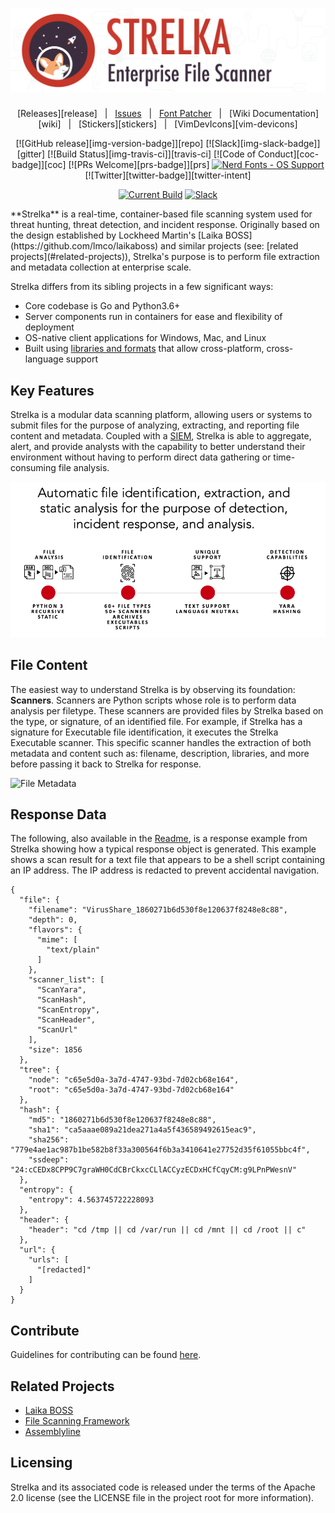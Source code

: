 <h1 align="center">
  <img src="./misc/assets/strelka_banner.png" alt="Strelka Banner" />
</h1>

<div align="center">

[Releases][release]&nbsp;&nbsp;&nbsp;|&nbsp;&nbsp;&nbsp;[Issues](#patched-fonts)&nbsp;&nbsp;&nbsp;|&nbsp;&nbsp;&nbsp;[Font Patcher](#font-patcher)&nbsp;&nbsp;&nbsp;|&nbsp;&nbsp;&nbsp;[Wiki Documentation][wiki]&nbsp;&nbsp;&nbsp;|&nbsp;&nbsp;&nbsp;[Stickers][stickers]&nbsp;&nbsp;&nbsp;|&nbsp;&nbsp;&nbsp;[VimDevIcons][vim-devicons]

[![GitHub release][img-version-badge]][repo] [![Slack][img-slack-badge]][gitter] [![Build Status][img-travis-ci]][travis-ci] [![Code of Conduct][coc-badge]][coc] [![PRs Welcome][prs-badge]][prs]  <a href="#patched-fonts" title=""><img src="https://raw.githubusercontent.com/wiki/ryanoasis/nerd-fonts/images/faux-shield-badge-os-logos.svg?sanitize=true" alt="Nerd Fonts - OS Support"></a> [![Twitter][twitter-badge]][twitter-intent]

[![Current Build](https://github.com/target/strelka/actions/workflows/build_strelka_on_push.yml/badge.svg)](https://github.com/target/strelka/actions/workflows/build_strelka_on_push.yml)
[![Slack](https://img.shields.io/badge/slack-join-blue.svg?logo=slack)](https://join.slack.com/t/cfc-open-source/shared_invite/zt-e54crchh-a6x4iDy18D5lVwFKQoEeEQ)
</div>
**Strelka** is a real-time, container-based file scanning system used for threat hunting, threat detection, and incident response. Originally based on the design established by Lockheed Martin's [Laika BOSS](https://github.com/lmco/laikaboss) and similar projects (see: [related projects](#related-projects)), Strelka's purpose is to perform file extraction and metadata collection at enterprise scale.

Strelka differs from its sibling projects in a few significant ways:
* Core codebase is Go and Python3.6+
* Server components run in containers for ease and flexibility of deployment
* OS-native client applications for Windows, Mac, and Linux
* Built using [libraries and formats](#architecture) that allow cross-platform, cross-language support

## Key Features
Strelka is a modular data scanning platform, allowing users or systems to submit files for the purpose of analyzing, extracting, and reporting file content and metadata. Coupled with a [SIEM](https://en.wikipedia.org/wiki/Security_information_and_event_management), Strelka is able to aggregate, alert, and provide analysts with the capability to better understand their environment without having to perform direct data gathering or time-consuming file analysis.

![Strelka Features](./misc/assets/strelka_features.png)


## File Content
The easiest way to understand Strelka is by observing its foundation: **Scanners**. Scanners are Python scripts whose role is to perform data analysis per filetype. These scanners are provided files by Strelka based on the type, or signature, of an identified file. For example, if Strelka has a signature for Executable file identification, it executes the Strelka Executable scanner. This specific scanner handles the extraction of both metadata and content such as: filename, description, libraries, and more before passing it back to Strelka for response. 

![File Metadata](./misc/assets/strelka_content.png)

## Response Data
The following, also available in the [Readme](https://github.com/target/strelka/blob/f87d2ca15c38d54a4b4401e0a56d6e6d46212eb9/docs/README.md#identifying-suspicious-text), is a response example from Strelka showing how a typical response object is generated. This example shows a scan result for a text file that appears to be a shell script containing an IP address. The IP address is redacted to prevent accidental navigation.

```
{
  "file": {
    "filename": "VirusShare_1860271b6d530f8e120637f8248e8c88",
    "depth": 0,
    "flavors": {
      "mime": [
        "text/plain"
      ]
    },
    "scanner_list": [
      "ScanYara",
      "ScanHash",
      "ScanEntropy",
      "ScanHeader",
      "ScanUrl"
    ],
    "size": 1856
  },
  "tree": {
    "node": "c65e5d0a-3a7d-4747-93bd-7d02cb68e164",
    "root": "c65e5d0a-3a7d-4747-93bd-7d02cb68e164"
  },
  "hash": {
    "md5": "1860271b6d530f8e120637f8248e8c88",
    "sha1": "ca5aaae089a21dea271a4a5f436589492615eac9",
    "sha256": "779e4ae1ac987b1be582b8f33a300564f6b3a3410641e27752d35f61055bbc4f",
    "ssdeep": "24:cCEDx8CPP9C7graWH0CdCBrCkxcCLlACCyzECDxHCfCqyCM:g9LPnPWesnV"
  },
  "entropy": {
    "entropy": 4.563745722228093
  },
  "header": {
    "header": "cd /tmp || cd /var/run || cd /mnt || cd /root || c"
  },
  "url": {
    "urls": [
      "[redacted]"
    ]
  }
}
```

## Contribute
Guidelines for contributing can be found [here](https://github.com/target/strelka/blob/master/CONTRIBUTING.md).

## Related Projects
* [Laika BOSS](https://github.com/lmco/laikaboss)
* [File Scanning Framework](https://github.com/EmersonElectricCo/fsf)
* [Assemblyline](https://bitbucket.org/cse-assemblyline/)

## Licensing
Strelka and its associated code is released under the terms of the Apache 2.0 license (see the LICENSE file in the project root for more information).
